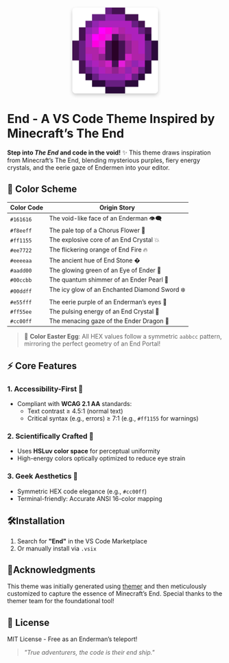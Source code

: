 <p align="center">
  <img src="icon.png" alt="End Theme Icon" width="200" style="border-radius: 8px; box-shadow: 0 4px 8px rgba(0,0,0,0.2);">
</p>

# End - A VS Code Theme Inspired by Minecraft’s The End  

**Step into *The End* and code in the void!** ✨ This theme draws inspiration from Minecraft’s The End, blending mysterious purples, fiery energy crystals, and the eerie gaze of Endermen into your editor.  


## 🎨 Color Scheme

| Color Code  | Origin Story                          |
|------------|-----------------------------------|
| `#161616`  | The void-like face of an Enderman 👁️‍🗨️ |
| `#f8eeff`  | The pale top of a Chorus Flower 🌸  |
| `#ff1155`  | The explosive core of an End Crystal 💥 |
| `#ee7722`  | The flickering orange of End Fire 🔥 |
| `#eeeeaa`  | The ancient hue of End Stone � |
| `#aadd00`  | The glowing green of an Eye of Ender 💚 |
| `#00ccbb`  | The quantum shimmer of an Ender Pearl 📡 |
| `#00ddff`  | The icy glow of an Enchanted Diamond Sword ❄️ |
| `#e55fff`  | The eerie purple of an Enderman’s eyes 👾 |
| `#ff55ee`  | The pulsing energy of an End Crystal 🌈 |
| `#cc00ff`  | The menacing gaze of the Ender Dragon 🐉 |

> 🔮 **Color Easter Egg**: All HEX values follow a symmetric `aabbcc` pattern, mirroring the perfect geometry of an End Portal!  


## ⚡ Core Features  

### 1. **Accessibility-First** 🦮  
   - Compliant with **WCAG 2.1 AA** standards:  
     - Text contrast ≥ 4.5:1 (normal text)  
     - Critical syntax (e.g., errors) ≥ 7:1 (e.g., `#ff1155` for warnings)  

### 2. **Scientifically Crafted** 🧪  
   - Uses **HSLuv color space** for perceptual uniformity  
   - High-energy colors optically optimized to reduce eye strain  

### 3. **Geek Aesthetics** 🤖  
   - Symmetric HEX code elegance (e.g., `#cc00ff`)  
   - Terminal-friendly: Accurate ANSI 16-color mapping  


## 🛠️Installation

1. Search for **"End"** in the VS Code Marketplace  
2. Or manually install via `.vsix`  


## 🎨Acknowledgments

This theme was initially generated using [themer](https://themer.dev/) and then meticulously customized to capture the essence of Minecraft’s End. Special thanks to the themer team for the foundational tool!  


## 📜 License

MIT License - Free as an Enderman’s teleport!  

> *"True adventurers, the code is their end ship."*



